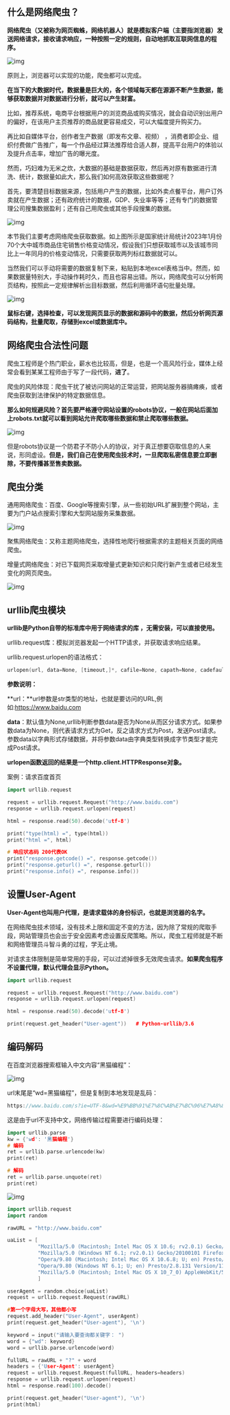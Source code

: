 ## 什么是网络爬虫？

**网络爬虫（又被称为网页蜘蛛，网络机器人）就是模拟客户端（主要指浏览器）发送网络请求，接收请求响应，一种按照一定的规则，自动地抓取互联网信息的程序。**

![img](https://p3-sign.toutiaoimg.com/tos-cn-i-qvj2lq49k0/324ad703cdfc4c54be2ce747da1ff980~tplv-obj.jpg?traceid=202302161822196A28EAB606A9E0DA364B&x-expires=2147483647&x-signature=pRIpb5mwULiaGp9RjFApYDpwkzw%3D)

原则上，浏览器可以实现的功能，爬虫都可以完成。

**在当下的大数据时代，数据量是巨大的，各个领域每天都在源源不断产生数据，能够获取数据并对数据进行分析，就可以产生财富。**

比如，推荐系统，电商平台根据用户的浏览商品或购买情况，就会自动识别出用户的偏好，在该用户主页推荐的商品就更容易成交，可以大幅度提升购买力。

再比如自媒体平台，创作者生产数据（即发布文章、视频） ，消费者即企业、组织付费做广告推广，每一个作品经过算法推荐给合适人群，提高平台用户的体验以及提升点击率，增加广告的曝光度。

然而，巧妇难为无米之炊，大数据的基础是数据获取，然后再对原有数据进行清洗、统计，数据量如此大，那么我们如何高效获取这些数据呢？

首先，要清楚目标数据来源，包括用户产生的数据，比如外卖点餐平台，用户订外卖就在产生数据；还有政府统计的数据，GDP、失业率等等；还有专门的数据管理公司搜集数据盈利；还有自己用爬虫或其他手段搜集的数据。

![img](https://p3-sign.toutiaoimg.com/tos-cn-i-qvj2lq49k0/0f9fa9adaf6e47d8987d10f7d29a87db~tplv-obj.jpg?traceid=202302161822196A28EAB606A9E0DA364B&x-expires=2147483647&x-signature=v7BvP6Ng81bOEbEVSI%2F7M%2BnvLhQ%3D)

本节我们主要考虑网络爬虫获取数据。如上图所示是国家统计局统计2023年1月份70个大中城市商品住宅销售价格变动情况，假设我们只想获取城市以及该城市同比上一年同月的价格变动情况，只需要获取两列标红数据就可以。

当然我们可以手动将需要的数据复制下来，粘贴到本地excel表格当中。然而，如果数据量特别大，手动操作耗时久，而且也容易出错。所以，网络爬虫可以分析网页结构，按照此一定规律解析出目标数据，然后利用循环语句批量处理。

![img](https://p3-sign.toutiaoimg.com/tos-cn-i-qvj2lq49k0/dde75c8a9a804381bec1c2435eac2858~tplv-obj.jpg?traceid=202302161822196A28EAB606A9E0DA364B&x-expires=2147483647&x-signature=bBr190d5iWCv1PXSrnSuFouqQPQ%3D)

**鼠标右键，选择检查，可以发现网页显示的数据和源码中的数据，然后分析网页源码结构，批量爬取，存储到excel或数据库中。**

 

## 网络爬虫合法性问题

爬虫工程师是个热门职业，薪水也比较高，但是，也是一个高风险行业，媒体上经常会看到某某工程师由于写了一段代码，**进了**。

爬虫的风险体现：爬虫干扰了被访问网站的正常运营，把网站服务器搞瘫痪，或者爬虫获取到法律保护的特定数据信息。

**那么如何规避风险？首先要严格遵守网站设置的robots协议，一般在网站后面加上robots.txt就可以看到网站允许爬取哪些数据和禁止爬取哪些数据。**

![img](https://p3-sign.toutiaoimg.com/tos-cn-i-qvj2lq49k0/7b84ade6476f4313928b9a15e26a4b69~tplv-obj.jpg?traceid=202302161822196A28EAB606A9E0DA364B&x-expires=2147483647&x-signature=HzbAglxsa9S4%2Fg97JHdOAGO0Y3A%3D)

但是robots协议是一个防君子不防小人的协议，对于真正想要窃取信息的人来说，形同虚设。**但是，我们自己在使用爬虫技术时，一旦爬取私密信息要立即删除，不要传播甚至售卖数据。**

 

## 爬虫分类

通用网络爬虫：百度、Google等搜索引擎，从一些初始URL扩展到整个网站，主要为门户站点搜索引擎和大型网站服务采集数据。

![img](https://p3-sign.toutiaoimg.com/tos-cn-i-qvj2lq49k0/066bc06b947f470793ae4a3b86584dac~tplv-obj.jpg?traceid=202302161822196A28EAB606A9E0DA364B&x-expires=2147483647&x-signature=edmsdrN%2B6sObtvKyeCuex1hn6%2BA%3D)

聚焦网络爬虫：又称主题网络爬虫，选择性地爬行根据需求的主题相关页面的网络爬虫。

增量式网络爬虫：对已下载网页采取增量式更新知识和只爬行新产生或者已经发生变化的网页爬虫。

![img](https://p3-sign.toutiaoimg.com/tos-cn-i-qvj2lq49k0/0d167eca8666400eac16d391f965003f~tplv-obj.jpg?traceid=202302161822196A28EAB606A9E0DA364B&x-expires=2147483647&x-signature=tC3k0wRgQSwsEVu8v%2BPeJOIcIKM%3D)

 

## urllib爬虫模块

**urllib是Python自带的标准库中用于网络请求的库 ，无需安装，可以直接使用。**

urllib.request库：模拟浏览器发起一个HTTP请求，并获取请求响应结果。

urllib.request.urlopen的语法格式：

```cpp
urlopen(url, data=None, [timeout,]*, cafile=None, capath=None, cadefault=False, context=None)
```

**参数说明：**

**url：**url参数是str类型的地址，也就是要访问的URL,例如:https://www.baidu.com

**data**：默认值为None,urllib判断参数data是否为None从而区分请求方式。如果参数data为None，则代表请求方式为Get，反之请求方式为Post，发送Post请求。参数data以字典形式存储数据，并将参数data由字典类型转换成字节类型才能完成Post请求。

**urlopen函数返回的结果是一个http.client.HTTPResponse对象。**

案例：请求百度首页

```cpp
import urllib.request

request = urllib.request.Request("http://www.baidu.com")
response = urllib.request.urlopen(request)

html = response.read(50).decode('utf-8')

print("type(html) =", type(html))
print("html =", html)

# 响应状态码 200代表OK
print("response.getcode() =", response.getcode())
print("response.geturl() =", response.geturl())
print("response.info() =", response.info())
```

 

## 设置User-Agent

**User-Agent也叫用户代理，是请求载体的身份标识，也就是浏览器的名字。**

在网络爬虫技术领域，没有技术上限和固定不变的方法，因为除了常规的爬取手段，网站管理员也会出于安全因素考虑设置反爬策略。所以，爬虫工程师就是不断和网络管理员斗智斗勇的过程，学无止境。

对请求主体限制是简单常用的手段，可以过滤掉很多无效爬虫请求。**如果爬虫程序不设置代理，默认代理会显示Python。**

```cpp
import urllib.request

request = urllib.request.Request("http://www.baidu.com")
response = urllib.request.urlopen(request)

html = response.read(50).decode('utf-8')

print(request.get_header("User-agent"))   # Python-urllib/3.6
```

 

## 编码解码

在百度浏览器搜索框输入中文内容“黑猫编程”：

![img](https://p3-sign.toutiaoimg.com/tos-cn-i-qvj2lq49k0/37b250536f4e453f830f1b16ede8c6ca~tplv-obj.jpg?traceid=202302161822196A28EAB606A9E0DA364B&x-expires=2147483647&x-signature=IL3A5%2FPxjJHestEFi40K7DIny18%3D)

url末尾是“wd=黑猫编程”，但是复制到本地发现是乱码：

```cpp
https://www.baidu.com/s?ie=UTF-8&wd=%E9%BB%91%E7%8C%AB%E7%BC%96%E7%A8%8B
```

这是由于url不支持中文，网络传输过程需要进行编码处理：

```cpp
import urllib.parse
kw = {'wd': '黑猫编程'}
# 编码
ret = urllib.parse.urlencode(kw)
print(ret)

# 解码
ret = urllib.parse.unquote(ret)
print(ret)
```

![img](https://p3-sign.toutiaoimg.com/tos-cn-i-qvj2lq49k0/ca9a3c0bec7b4a4cbbf3afa4da8e33a1~tplv-obj.jpg?traceid=202302161822196A28EAB606A9E0DA364B&x-expires=2147483647&x-signature=Cz1Pxl13nI7IaL38gQN90adj1WE%3D)

```cpp
import urllib.request
import random

rawURL = "http://www.baidu.com"

uaList = [
          "Mozilla/5.0 (Macintosh; Intel Mac OS X 10.6; rv2.0.1) Gecko/20100101 Firefox/4.0.1",
          "Mozilla/5.0 (Windows NT 6.1; rv2.0.1) Gecko/20100101 Firefox/4.0.1",
          "Opera/9.80 (Macintosh; Intel Mac OS X 10.6.8; U; en) Presto/2.8.131 Version/11.11",
          "Opera/9.80 (Windows NT 6.1; U; en) Presto/2.8.131 Version/11.11",
          "Mozilla/5.0 (Macintosh; Intel Mac OS X 10_7_0) AppleWebKit/535.11 (KHTML, like Gecko) Chrome/17.0.963.56 Safari/535.11"
          ]

userAgent = random.choice(uaList)
request = urllib.request.Request(rawURL)

#第一个字母大写，其他都小写
request.add_header("User-Agent", userAgent)
print(request.get_header("User-agent"), '\n')

keyword = input("请输入要查询都关键字： ")
word = {"wd": keyword}
word = urllib.parse.urlencode(word)

fullURL = rawURL + "?" + word
headers = {'User-Agent': userAgent}
request = urllib.request.Request(fullURL, headers=headers)
response = urllib.request.urlopen(request)
html = response.read(100).decode()

print(request.get_header("User-agent"), '\n')
print(html)
```

 